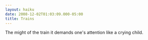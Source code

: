 ```yaml
---
layout: haiku
date: 2008-12-02T01:03:09.000-05:00
title: Trains
---
```


The might of the train
it demands one's attention
like a crying child.
